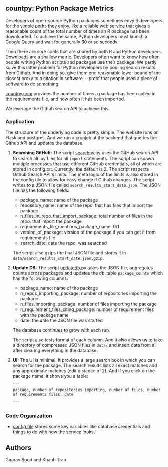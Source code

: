 ## countpy: Python Package Metrics

Developers of open-source Python packages sometimes envy R developers for the simple perks they enjoy, like a reliable web service that gives a reasonable count of the total number of times an R package has been downloaded. To achieve the same, Python developers must launch a Google Query and wait for generally 30 or so seconds. 

Then there are sore spots that are shared by both R and Python developers. Downloads are a shallow metric. Developers often want to know how often people writing Python scripts and packages use their package. We partly solve this latter problem for Python developers by pooling search results from Github.  And in doing so, give them one reasonable lower bound of the closest proxy to a citation in software---proof that people used a piece of software to do something.

[countpy.com](http://countpy.com) provides the number of times a package has been called in the requirements file, and how often it has been imported. 

We leverage the Github search API to achieve this.

### Application

The structure of the underlying code is pretty simple. The website runs on Flask and postgres. And we run a cronjob at the backend that queries the Github API and updates the database. 

1. **Searching GitHub:** The script [searchpy.py](searchpy.py) uses the GitHub search API to search all .py files for all `import` statements. The script can spawn multiple processes that use different GitHub credentials, all of which are stored in config.txt. Currently, the default is 2. The script respects Github Search API's limits. The meta logic of the limits is also stored in the config file to allow for easy change if Github changes. The script writes to a JSON file called `search_results_start_date.json`. The JSON file has the following fields: 
    * package_name: name of the package
    * repository_name: name of the repo. that has files that import the package
    * n_files_in_repo_that_import_package: total number of files in the repo. that import the package
    * requirements_file_mentions_package_name: 0/1
    * version_of_package: version of the package if you can get it from requirements file.
    * search_date: date the repo. was searched

    The script also gzips the final JSON file and stores it in `data/search_results_start_date.json.gzip`.
 
2. **Update DB:** The script [updatedb.py](updatedb.py) takes the JSON file, aggregates counts across packages and updates the db_table `package_counts` which has the following columns:
    * package_name: name of the package
    * n_repos_importing_package: number of repositories importing the package
    * n_files_importing_package: number of files importing the package
    * n_requirement_files_citing_package: number of requirement files with the package name
    * date: the date the JSON file was started

    The database continues to grow with each run. 

    The script also tests format of each column. And it also allows us to take a directory of compressed JSON files in `data/` and insert data from all after clearing everything in the database. 

3. **UI:** The UI is minimal. It provides a large search box in which you can search for the package. The search results lists all exact matches and any approximate matches (edit distance of 2). And if you click on the package name, it shows you a table:
       
       ```
       package, number of repositories importing, number of files, number of requirements files, date

       ```

### Code Organization

* [config file]() stores some key variables like database credentials and things to do with how the service looks.

## Authors

Gaurav Sood and Khanh Tran
